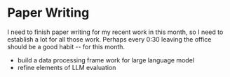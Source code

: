 # Paper Writing 
I need to finish paper writing for my recent work in this month, so I need to establish a lot for all those work. Perhaps every 0:30 leaving the office should be a good habit -- for this month.

- build a data processing frame work for large language model
- refine elements of LLM evaluation


